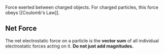 Force exerted between charged objects. For charged particles, this force obeys [[Coulomb's Law]].

## Net Force
The net electrostatic force on a particle is the **vector sum** of all individual electrostatic forces acting on it. **Do not just add magnitudes.**